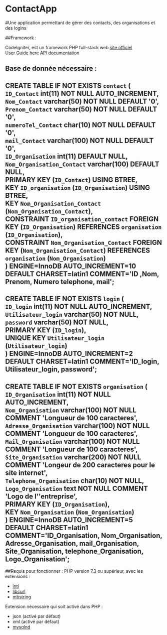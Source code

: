 # ContactApp

#Une application permettant de gérer des contacts, des organisations et des logins

##Framework :

CodeIgniter, est un framework PHP full-stack web.[site officiel](http://codeigniter.com)<br>
[User Guide](https://codeigniter4.github.io/userguide/)
[here](https://codeigniter4.github.io/CodeIgniter4/)
[API documentation](https://codeigniter4.github.io/api/)<br>
## Base de donnée nécessaire : 

CREATE TABLE IF NOT EXISTS `contact` (<br>
  `ID_Contact` int(11) NOT NULL AUTO_INCREMENT,<br>
  `Nom_Contact` varchar(50) NOT NULL DEFAULT '0',<br>
  `Prenom_Contact` varchar(50) NOT NULL DEFAULT '0',<br>
  `numeroTel_Contact` char(10) NOT NULL DEFAULT '0',<br>
  `mail_Contact` varchar(100) NOT NULL DEFAULT '0',<br>
  `ID_Organisation` int(11) DEFAULT NULL,<br>
  `Nom_Organisation_Contact` varchar(100) DEFAULT NULL,<br>
  PRIMARY KEY (`ID_Contact`) USING BTREE,<br>
  KEY `ID_organisation` (`ID_Organisation`) USING BTREE,<br>
  KEY `Nom_Organisation_Contact` (`Nom_Organisation_Contact`),<br>
  CONSTRAINT `ID_organisation_contact` FOREIGN KEY (`ID_Organisation`) REFERENCES `organisation` (`ID_Organisation`),<br>
  CONSTRAINT `Nom_Organisation_Contact` FOREIGN KEY (`Nom_Organisation_Contact`) REFERENCES `organisation` (`Nom_Organisation`)<br>
) ENGINE=InnoDB AUTO_INCREMENT=10 DEFAULT CHARSET=latin1 COMMENT='ID ,Nom, Prenom, Numero telephone, mail';<br>
-----------------------------------------------------------------------------------------------------------
CREATE TABLE IF NOT EXISTS `login` (<br>
  `ID_login` int(11) NOT NULL AUTO_INCREMENT,<br>
  `Utilisateur_login` varchar(50) NOT NULL,<br>
  `password` varchar(50) NOT NULL,<br>
  PRIMARY KEY (`ID_login`),<br>
  UNIQUE KEY `Utilisateur_login` (`Utilisateur_login`)<br>
) ENGINE=InnoDB AUTO_INCREMENT=2 DEFAULT CHARSET=latin1 COMMENT='ID_login, Utilisateur_login, password';<br>
-----------------------------------------------------------------------------------------------------------
CREATE TABLE IF NOT EXISTS `organisation` (<br>
  `ID_Organisation` int(11) NOT NULL AUTO_INCREMENT,<br>
  `Nom_Organisation` varchar(100) NOT NULL COMMENT 'Longueur de 100 caracteres',<br>
  `Adresse_Organisation` varchar(100) NOT NULL COMMENT 'Longueur de 100 caracteres',<br>
  `Mail_Organisation` varchar(100) NOT NULL COMMENT 'Longueur de 100 caracteres',<br>
  `Site_Organisation` varchar(200) NOT NULL COMMENT 'Longeur de 200 caracteres pour le site internet',<br>
  `Telephone_Organisation` char(10) NOT NULL,<br>
  `Logo_Organisation` text NOT NULL COMMENT 'Logo de l''entreprise',<br>
  PRIMARY KEY (`ID_Organisation`),<br>
  KEY `Nom_Organisation` (`Nom_Organisation`)<br>
) ENGINE=InnoDB AUTO_INCREMENT=5 DEFAULT CHARSET=latin1 COMMENT='ID_Organisation, Nom_Organisation, Adresse_Organisation, mail_Organisation, Site_Organisation, telephone_Organisation, Logo_Organisation';<br>
-----------------------------------------------------------------------------------------------------------

##Requis pour fonctionner :
PHP version 7.3 ou supérieur, avec les extensions : 
- [intl](http://php.net/manual/en/intl.requirements.php)
- [libcurl](http://php.net/manual/en/curl.requirements.php) 
- [mbstring](http://php.net/manual/en/mbstring.installation.php)<br>

Extension nécessaire qui soit activé dans PHP :

- json (activé par défaut)
- xml (activé par défaut)
- [mysqlnd](http://php.net/manual/en/mysqlnd.install.php)